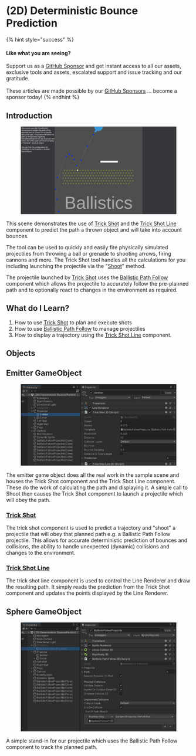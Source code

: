 # (2D) Deterministic Bounce Prediction

{% hint style="success" %}
#### Like what you are seeing?

Support us as a [GitHub Sponsor](../../../become-a-sponsor/) and get instant access to all our assets, exclusive tools and assets, escalated support and issue tracking and our gratitude.\
\
These articles are made possible by our [GitHub Sponsors](../../../become-a-sponsor/) ... become a sponsor today!
{% endhint %}

## Introduction

<figure><img src="../../../.gitbook/assets/image (5) (1).png" alt=""><figcaption></figcaption></figure>

This scene demonstrates the use of [Trick Shot](../components/trick-shot.md) and the [Trick Shot Line](../components/trick-shot-line.md) component to predict the path a thrown object and will take into account bounces.

The tool can be used to quickly and easily fire physically simulated projectiles from throwing a ball or grenade to shooting arrows, firing cannons and more. The Trick Shot tool handles all the calculations for you including launching the projectile via the "[Shoot](../components/trick-shot.md#shoot)" method.

The projectile launched by [Trick Shot](../components/trick-shot.md) uses the [Ballistic Path Follow](../components/ballistic-path-follow.md) component which allows the projectile to accurately follow the pre-planned path and to optionally react to changes in the environment as required.

## What do I Learn?

1. How to use [Trick Shot](../components/trick-shot.md) to plan and execute shots
2. How to use [Ballistic Path Follow](../components/ballistic-path-follow.md) to manage projectiles
3. How to display a trajectory using the [Trick Shot Line](../components/trick-shot-line.md) component.

## Objects

## Emitter GameObject

<figure><img src="../../../.gitbook/assets/image (4) (3).png" alt=""><figcaption></figcaption></figure>

The emitter game object does all the real work in the sample scene and houses the Trick Shot component and the Trick Shot Line component. These do the work of calculating the path and displaying it. A simple call to Shoot then causes the Trick Shot component to launch a projectile which will obey the path.

### [Trick Shot](../components/trick-shot.md)

The trick shot component is used to predict a trajectory and "shoot" a projectile that will obey that planned path e.g. a Ballistic Path Follow projectile. This allows for accurate deterministic prediction of bounces and collisions, the ability to handle unexpected (dynamic) collisions and changes to the environment.

### [Trick Shot Line](../components/trick-shot-line.md)

The trick shot line component is used to control the Line Renderer and draw the resulting path. It simply reads the prediction from the Trick Shot component and updates the points displayed by the Line Renderer.

## Sphere GameObject

<figure><img src="../../../.gitbook/assets/image (9) (1) (1) (1) (1) (1) (1) (1) (1) (1) (1) (1) (1).png" alt=""><figcaption></figcaption></figure>

A simple stand-in for our projectile which uses the Ballistic Path Follow component to track the planned path.

